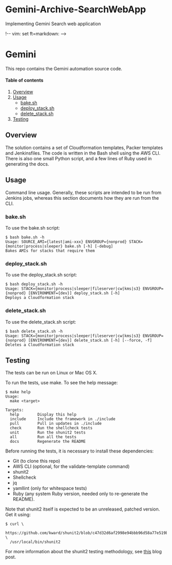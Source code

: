 # Gemini-Archive-SearchWebApp
Implementing Gemini Search web application


!-- vim: set ft=markdown: -->
<!-- DO NOT EDIT. Update using make docs -->
# Gemini
This repo contains the Gemini automation source code.

#### Table of contents

1. [Overview](#overview)
2. [Usage](#usage)
    * [bake.sh](#bake-sh)
    * [deploy_stack.sh](#deploy-stack-sh)
    * [delete_stack.sh](#delete-stack-sh)
3. [Testing](#testing)

## Overview

The solution contains a set of Cloudformation templates, Packer templates and Jenkinsfiles. The code is written in the Bash shell using the AWS CLI. There is also one small Python script, and a few lines of Ruby used in generating the docs.

## Usage

Command line usage. Generally, these scripts are intended to be run from Jenkins jobs, whereas this section documents how they are run from the CLI.

### bake.sh

To use the bake.sh script:

```text
$ bash bake.sh -h
Usage: SOURCE_AMI={latest|ami-xxx} ENVGROUP={nonprod} STACK={monitor|process|sleeper} bake.sh [-h] [-debug]
Bakes AMIs for stacks that require them
```

### deploy_stack.sh

To use the deploy_stack.sh script:

```text
$ bash deploy_stack.sh -h
Usage: STACK={monitor|process|sleeper|fileserver|cw|kms|s3} ENVGROUP={nonprod} [ENVIRONMENT={dev}] deploy_stack.sh [-h]
Deploys a Cloudformation stack
```

### delete_stack.sh

To use the delete_stack.sh script:

```text
$ bash delete_stack.sh -h
Usage: STACK={monitor|process|sleeper|fileserver|cw|kms|s3} ENVGROUP={nonprod} [ENVIRONMENT={dev}] delete_stack.sh [-h] [--force, -f]
Deletes a Cloudformation stack
```

## Testing

The tests can be run on Linux or Mac OS X.

To run the tests, use make. To see the help message:

```text
$ make help
Usage:
  make <target>

Targets:
  help        Display this help
  include     Include the framework in ./include
  pull        Pull in updates in ./include
  check       Run the shellcheck tests
  unit        Run the shunit2 tests
  all         Run all the tests
  docs        Regenerate the README
```

Before running the tests, it is necessary to install these dependencies:

- Git (to clone this repo)
- AWS CLI (optional, for the validate-template command)
- shunit2
- Shellcheck
- jq
- yamllint (only for whitespace tests)
- Ruby (any system Ruby version, needed only to re-generate the README).

Note that shunit2 itself is expected to be an unreleased, patched version. Get it using:

```text
$ curl \
  https://github.com/kward/shunit2/blob/c47d32d6af2998e94bbb96d58a77e519b2369d76/shunit2 \
  /usr/local/bin/shunit2
```

For more information about the shunit2 testing methodology, see [this](https://alexharv074.github.io/2018/09/07/testing-aws-cli-scripts-in-shunit2.html) blog post.

